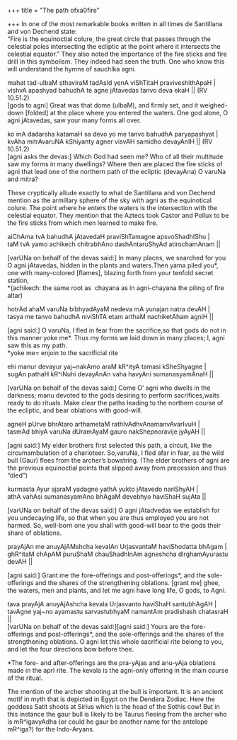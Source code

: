 +++
title = "The path ofxa0fire"

+++
In one of the most remarkable books written in all times de Santillana
and von Dechend state:  
“Fire is the equinoctial colure, the great circle that passes through
the celestial poles intersecting the ecliptic at the point where it
intersects the celestial equator.” They also noted the importance of the
fire sticks and fire drill in this symbolism. They indeed had seen the
truth. One who know this will understand the hymns of sauchIka agni.

mahat tad-ulbaM sthaviraM tadAsId yenA viShTitaH praviveshithApaH |  
vishvA apashyad bahudhA te agne jAtavedas tanvo deva ekaH || (RV
10.51.2)  
\[gods to agni\] Great was that dome (ulbaM), and firmly set, and it
weighed-down \[folded\] at the place where you entered the waters. One
god alone, O agni jAtavedas, saw your many forms all over.

ko mA dadarsha katamaH sa devo yo me tanvo bahudhA paryapashyat |  
kvAha mitrAvaruNA kShiyanty agner visvAH samidho devayAnIH || (RV
10.51.2)  
\[agni asks the devas:\] Which God had seen me? Who of all their
multitude saw my forms in many dwellings? Where then are placed the fire
sticks of agni that lead one of the northern path of the ecliptic
(devayAna) O varuNa and mitra?

These cryptically allude exactly to what de Santillana and von Dechend
mention as the armillary sphere of the sky with agni as the equinotical
colure. The point where he enters the waters is the intersection with
the celestial equator. They mention that the Aztecs took Castor and
Pollux to be the fire sticks from which men learned to make fire.

aiChAma tvA bahudhA jAtavedaH praviShTamagne apsvoShadhIShu |  
taM tvA yamo achikech chitrabhAno dashAntaruShyAd atirochamAnam ||

\[varUNa on behalf of the devas said:\] In many places, we searched for
you O agni jAtavedas, hidden in the plants and waters.Then yama piled
you\*, one with many-colored \[flames\], blazing forth from your tenfold
secret station,  
\*(achikech: the same root as  chayana as in agni-chayana the piling of
fire altar)

hotrAd ahaM varuNa bibhyadAyaM nedeva mA yunajan natra devAH |  
tasya me tanvo bahudhA niviShTA etam arthaM nachiketAham agniH ||

\[agni said:\] O varuNa, I fled in fear from the sacrifice,so that gods
do not in this manner yoke me\*. Thus my forms we laid down in many
places; I, agni saw this as my path.  
\*yoke me= enjoin to the sacrificial rite

ehi manur devayur yaj\~nakAmo araM kR^ityA tamasi kSheShyagne |  
sugAn pathaH kR^iNuhi devayAnAn vaha havyAni sumanasyamAnaH ||

\[varUNa on behalf of the devas said:\] Come O’ agni who dwells in the
darkness; manu devoted to the gods desiring to perform sacrifices,waits
ready to do rituals. Make clear the paths leading to the northern course
of the ecliptic, and bear oblations with good-will.

agneH pUrve bhrAtaro arthametaM rathIvAdhvAnamanvAvarIvuH |  
tasmAd bhiyA varuNa dUramAyaM gauro nakShepnoravije jyAyAH ||

\[agni said:\] My elder brothers first selected this path, a circuit,
like the circumambulation of a charioteer. So,varuNa, I fled afar in
fear, as the wild bull (Gaur) flees from the archer’s bowstring. (The
elder brothers of agni are the previous equinoctial points that slipped
away from precession and thus “died”)

kurmasta Ayur ajaraM yadagne yathA yukto jAtavedo nariShyAH |  
athA vahAsi sumanasyamAno bhAgaM devebhyo haviShaH sujAta ||

\[varUNa on behalf of the devas said:\] O agni jAtadvedas we establish
for you undecaying life, so that when you are thus employed you are not
harmed. So, well-born one you shall with good-will bear to the gods
their share of oblations.

prayAjAn me anuyAjAMshcha kevalAn UrjasvantaM haviShodatta bhAgam |  
ghR^itaM chApAM puruShaM chauShadhInAm agneshcha dIrghamAyurastu devAH
||

\[agni said:\] Grant me the fore-offerings and post-offerings\*, and the
sole-offerings and the shares of the strengthening oblations. \[grant
me\] ghee, the waters, men and plants, and let me agni have long life, O
gods, to Agni.

tava prayAjA anuyAjAshcha kevala Urjasvanto haviShaH santubhAgAH |  
tavAgne yaj\~no ayamastu sarvastubhyaM namantAm pradishash chatasraH
||  
\[varUNa on behalf of the devas said:\]\[agni said:\] Yours are the
fore-offerings and post-offerings\*, and the sole-offerings and the
shares of the strengthening oblations. O agni let this whole sacrificial
rite belong to you, and let the four directions bow before thee.

\*The fore- and after-offerings are the pra-yAjas and anu-yAja oblations
made in the aprI rite. The kevala is the agni-only offering in the main
course of the ritual.

The mention of the archer shooting at the bull is important. It is an
ancient motif in myth that is depicted in Egypt on the Dendera Zodiac.
Here the goddess Satit shoots at Sirius which is the head of the Sothis
cow\! But in this instance the gaur bull is likely to be Taurus fleeing
from the archer who is mR^igavyAdha (or could he gaur be another name
for the antelope mR^iga?) for the Indo-Aryans.

